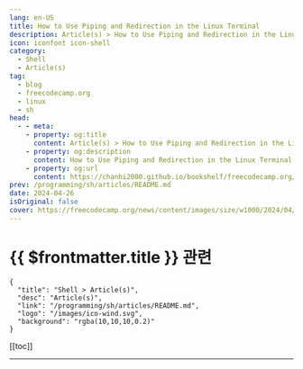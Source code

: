 ```yaml
---
lang: en-US
title: How to Use Piping and Redirection in the Linux Terminal
description: Article(s) > How to Use Piping and Redirection in the Linux Terminal
icon: iconfont icon-shell
category: 
  - Shell
  - Article(s)
tag: 
  - blog
  - freecodecamp.org
  - linux
  - sh
head:
  - - meta:
    - property: og:title
      content: Article(s) > How to Use Piping and Redirection in the Linux Terminal
    - property: og:description
      content: How to Use Piping and Redirection in the Linux Terminal
    - property: og:url
      content: https://chanhi2000.github.io/bookshelf/freecodecamp.org/linux-terminal-piping-and-redirection-guide.html
prev: /programming/sh/articles/README.md
date: 2024-04-26
isOriginal: false
cover: https://freecodecamp.org/news/content/images/size/w1000/2024/04/piping-redirection-linux.png
---
```


# {{ $frontmatter.title }} 관련

```component VPCard
{
  "title": "Shell > Article(s)",
  "desc": "Article(s)",
  "link": "/programming/sh/articles/README.md",
  "logo": "/images/ico-wind.svg",
  "background": "rgba(10,10,10,0.2)"
}
```

[[toc]]

---

<SiteInfo
  name="How to Use Piping and Redirection in the Linux Terminal"
  desc="The command line interface in Linux provides a powerful way of perfoming a range of tasks on your system. Because of its roots, Linux has many features baked into the terminal. Two of these powerful features are piping and redirection. These features enable you to redirect the output and input..."
  url="https://freecodecamp.org/news/linux-terminal-piping-and-redirection-guide/"
  logo="https://cdn.freecodecamp.org/universal/favicons/favicon.ico"
  preview="https://freecodecamp.org/news/content/images/size/w1000/2024/04/piping-redirection-linux.png"/>

<!-- TODO: 작성 -->

